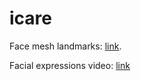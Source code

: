 # icare

Face mesh landmarks: [link](https://github.com/ManuelTS/augmentedFaceMeshIndices).

Facial expressions video: [link](https://www.youtube.com/watch?v=B0ouAnmsO1Y&ab_channel=TheOregonian)